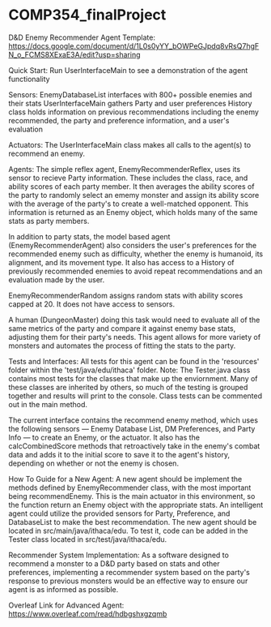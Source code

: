 # COMP354_finalProject
D&D Enemy Recommender Agent Template: https://docs.google.com/document/d/1L0s0yYY_bOWPeGJpdq8vRsQ7hgFN_o_FCMS8XExaE3A/edit?usp=sharing

Quick Start:
Run UserInterfaceMain to see a demonstration of the agent functionality


Sensors: 
EnemyDatabaseList interfaces with 800+ possible enemies and their stats
UserInterfaceMain gathers Party and user preferences
History class holds information on previous recommendations including the enemy recommended, the party and preference information, and a user's evaluation

Actuators:
The UserInterfaceMain class  makes all calls to the agent(s) to recommend an enemy.

Agents:
The simple reflex agent, EnemyRecommenderReflex, uses its sensor to recieve Party information. These includes the class, race, and ability scores of each party member. It then averages the ability scores of the party to randomly select an ememy monster and assign its ability score with the average of the party's to create a well-matched opponent. This information is returned as an Enemy object, which holds many of the same stats as party members.

In addition to party stats, the  model based agent (EnemyRecommenderAgent) also considers the user's preferences for the recommended enemy such as difficulty, whether the enemy is humanoid, its alignment, and its movement type. It also has access to a History of previously recommended enemies to avoid repeat recommendations and an evaluation made by the user.

EnemyRecommenderRandom assigns random stats with ability scores capped at 20. It does not have access to sensors.

A human (DungeonMaster) doing this task would need to evaluate all of the same metrics of the party and compare it against enemy base stats, adjusting them for their party's needs. This agent allows for more variety of monsters and automates the process of fitting the stats to the party.


Tests and Interfaces:
All tests for this agent can be found in the 'resources' folder within the 'test/java/edu/ithaca' folder. 
Note: The Tester.java class contains most tests for the classes that make up the enviornment. Many of these classes are inherited by others, so much of the testing is grouped together and results will print to the console. Class tests can be commented out in the main method.

The current interface contains the recommend enemy method, which uses the following sensors — Enemy Database List, DM Preferences, and Party Info —  to create an Enemy, or the actuator. It also has the calcCombinedScore methods that retroactively take in the enemy's combat data and adds it to the initial score to save it to the agent's history, depending on whether or not the enemy is chosen.


How To Guide for a New Agent:
A new agent should be implement the methods defined by EnemyRecommender class, with the most important being recommendEnemy. This is the main actuator in this environment, so the function return an Enemy object with the appropriate stats. An intelligent agent could utilize the provided sensors for Party, Preference, and DatabaseList to make the best recommendation. The new agent should be located in src/main/java/ithaca/edu. To test it, code can be added in the Tester class located in src/test/java/ithaca/edu. 


Recommender System Implementation:
As a software designed to recommend a monster to a D&D party based on stats and other preferences, implementing a recommender system based on the party's response to previous monsters would be an effective way to ensure our agent is as informed as possible. 

Overleaf Link for Advanced Agent: https://www.overleaf.com/read/hdbgshxgzqmb
